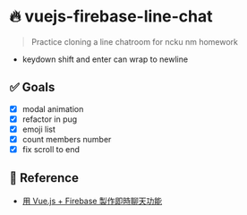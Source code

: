 # :fire: vuejs-firebase-line-chat
> Practice cloning a line chatroom for ncku nm homework
* keydown shift and enter can wrap to newline

## :white_check_mark: Goals
- [x] modal animation
- [x] refactor in pug
- [x] emoji list
- [x] count members number
- [x] fix scroll to end

## :link: Reference
* [用 Vue.js + Firebase 製作即時聊天功能](https://github.com/guahsu/vue-firebase-line-chat/)
